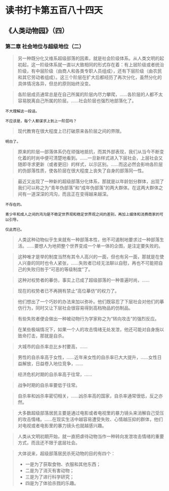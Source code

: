 # 读书打卡第五百八十四天
## 《人类动物园》（四）
### 第二章 社会地位与超级地位（二）

> 另一种既分化又维系超级部落的因素，就是社会阶级体系。从人类文明的起初起，这一阶级体系就一直以大致相同的形式存在着：有上层阶级或者统治阶级，有中层阶级（由商人和各类专职人员组成），还有下层阶级（由农民和其它劳动者组成）。这三个阶层在扩大后都经历了再次分化，虽然分化的具体情况各异，但总的原则始终没变。

> 各阶层成员通常总是在自己所属的阶层内尽力攀爬，……各阶层的人都不太容易脱离自己所属的阶层。……社会阶层也强烈地部落化了。
```
不大理解这一段话。

不应该是，每个人都谋求上到上一阶层吗？
```
> 现代教育在很大程度上已打破原来各阶层之间的界限。
```
明白了。
```
> 原来的阶层—部落体系仍在顽强地抵抗，而其外部表现，我们从当今不断变化着的时尚中便可清楚地看到。……一旦新样式进入下层社会，上层社会又随即寻求更新（或者更旧）的样式，以示区别。……而这必然会影响各阶层的伪部落性质，使各阶层在很大程度上丧失了自身的部落同一性。

> 最近又出现了一种新的超级部落分化体系，那就是以年龄划分群体，出现了我们可以称之为“青年伪部落”和“成年伪部落”的两大群体。在这两大群体之间有一道深深的鸿沟，而且正在变得越来越深。
```
不存在的。

青少年和成人之间的鸿沟是不稳定世界观和稳定世界观之间的差别，再加上媒体和消费商家的可以引导。

仅此而已。
```
> 人类这种动物似乎生来就有一种部落本性，他不可遏制地要求过一种部落生活。……要想人为地把整个世界变成一个单一体的企图，是注定要失败的。

> 这种唯才是举的制度当然有其令人高兴的一面，但也有另一面，那就是在使人兴奋的同时也令人紧张，……失败者已经无法聊以自慰，再也不可能把自己的失败归咎于“可恶的等级制度”了。

> 这种对权势者的摹仿，事实上已成了超级部落的一种普遍时尚，……

> 现在的权势者已不再拥有禁止“高位摹仿”的权力了。

> 他们想出了一个巧妙的办法来加以弥补。他们既容忍了下层社会对他们的摹仿行为，同时又让下层社会很容易得到高档物品的仿制品。

> 有些失败者便会做出一种被动物行为学家称之为“转向攻击”的强烈反应。

> 在某些极端情况下，如果一个人的攻击情绪无处发泄，他还可能对自身施以致命打击，那就是自杀。

> 大城市的自杀率总比乡村要高，……

> 男性的自杀率高于女性，……近年来女性的自杀率已大大提升，……女性日益解放，日益卷入地位竞争，……

> 经济危机时期的自杀率高于往常，……

> 战争时期的自杀率要低于往常。

> 自杀率和凶杀率密切相关，……凶杀率高的国家，自杀率通常很低，反之亦然。

> 大多数超级部落居民主要是通过电影或者电视里的暴力镜头来消解自己受压的攻击情绪。……在现实生活中越容易遭受失败、心情越压抑的群体，他们对电视或者电影里的暴力镜头也就越感兴趣。

> 人类从文明初期开始，就一直把虐待动物当作一种转向发泄攻击情绪的重要方式，而且还不限于底层社会。

> 大体说来，超级部落居民杀死动物的目的有四个：
> * 一是为了获取食物、衣服和其他东西；
> * 二是为了消灭有害动物；
> * 三是为了进行科学研究；
> * 四是为了体验杀戮的乐趣。
